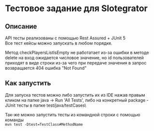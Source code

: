 # Тестовое задание для Slotegrator 



## Описание

API тесты реализованы с помощью Rest Assured + JUnit 5\
Все тест кейсы можно запускать в любом порядке.

Метод checkPlayersListIsEmpty не работатает из-за ошибки в методе delete
на вход ожидается числовое значение, но id пользователей приходят в виде строки
из-за чего при передаче значения в запрос возвращается 404 ошибка "Not Found"

## Как запустить

Для запуска тестов можно либо запустить их из IDE нажав правым кликом на папке java -> Run 'All Tests', либо на конкретный package - \
JUnit тесты в папке test/java/testCases\

Так-же можно запустить тесты из командной строки с помощью команды\
```mvn test -Dtest=TestClass#MethodName```
